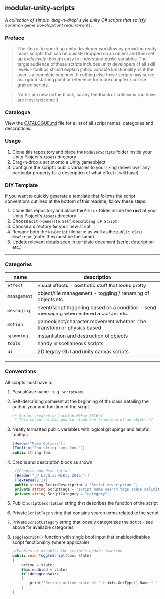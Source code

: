 ## modular-unity-scripts
*A collection of simple 'drag-n-drop' style unity C# scripts that satisfy common game development requirements.*

### Preface

> The idea is to speed up unity developer workflow by providing ready-made scripts that can be quickly dropped on an object and then set up *exclusively* through easy to understand public variables.
The target audience of these scripts includes unity developers of all skill levels - tooltips should explain public variable functionality as if the user is a complete beginner.
If nothing else these scripts may serve as a good starting point or reference for more complex / coarse grained scripts.

> Note: I am new on the block, so any feedback or criticisms you have are most welcome :)

### Catalogue

View the [CATALOGUE.md](./CATALOGUE.md) file for a list of all script names, categories and descriptions.

### Usage

1. Clone this repository and place the `ModularScripts` folder inside your Unity Project's `Assets` directory
2. Drag-n-drop a script onto a Unity gameobject
3. Configure the script's public variables to your liking (hover over any particular property for a description of what effect it will have)

### DIY Template

If you want to quickly generate a template that follows the script conventions outlined at the bottom of this readme, follow these steps:

1. Clone this repository and place the `Editor` folder inside the **root** of your Unity Project's `Assets` directory
2. Choose `Edit->Generate Self-Describing C# Script`
3. Choose a directory for your new script
4. Rename both the `NewScript` filename as well as the `public class NewScript` (note: they must be the same)
5. Update relevant details seen in template document (script description etc.)

---

### Categories

| name | description |
| --- | --- |
| `effect`      | visual effects - aesthetic stuff that looks pretty |
| `management`  | object/file management - toggling / renaming of objects etc. |
| `messaging`   | event/script triggering based on a condition - send messaging when entered a collider etc. |
| `motion`      | gameobject/character movement whether it be transform or physics based |
| `spawning`    | instantiation and destruction of objects |
| `tools`       | handy miscellaneous scripts |
| `ui`          | 2D legacy GUI and unity canvas scripts |

---

### Conventions

All scripts must have a:

1. PascalCase name - e.g. `ScriptName`
2. Self-describing comment at the beginning of the class detailing the author, year and function of the script

   ~~~csharp
   /* Script created by Lachlan McKay 2016 ©
    * This script allows you to clamp the transform of an object */
   ~~~
   
3. Neatly formatted public variables with logical groupings and helpful tooltips
   
   ~~~csharp
   [Header("Main Options")]
   [Tooltip("Foo string says foo.")]
   public string foo;
   ~~~
   
4. Credits and description block as shown:

   ~~~csharp
   	//Credits and description
	[Header("_© Lachlan McKay 2016_")]
	[TextArea(2,2)]
	public string ScriptDescription = "Script description.";
    private string ScriptTags = "script name search tags space delimited";
    private string ScriptCategory = "category";
   ~~~
   
5. Public `ScriptDescription` string that describes the function of the script
6. Private `ScriptTags` string that contains search terms related to the script
7. Private `ScriptCategory` string that loosely categorizes the script - see above for available categories
8. `ToggleScript()` function with single bool input that enables/disables script functionality (where applicable)

   ~~~csharp
   //Enables or disables the script's update function
   public void ToggleScript(bool state)
   {
       active = state;
       this.enabled = state;
       if (debugConsole)
       {
           print("Setting active state of " + this.GetType().Name + " script to: " + state + " at time: " + Time.time);
       }
   }
   ~~~